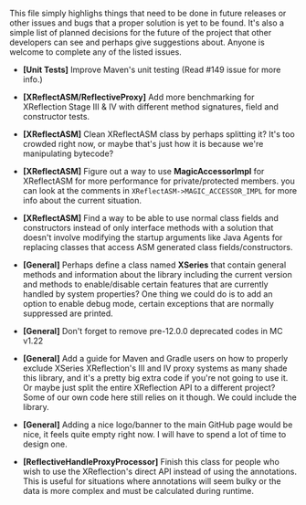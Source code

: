 This file simply highlighs things that need to be done in future releases or other issues and bugs that a proper
solution is yet to be found. It's also a simple list of planned decisions for the future of the project that other
developers can see and perhaps give suggestions about. Anyone is welcome to complete any of the listed issues.

* **[Unit Tests]** Improve Maven's unit testing (Read #149 issue for more info.)

* **[XReflectASM/ReflectiveProxy]** Add more benchmarking for XReflection Stage III & IV with different method
  signatures, field and constructor tests.

* **[XReflectASM]** Clean XReflectASM class by perhaps splitting it? It's too crowded right now, or maybe that's just
  how it is because we're manipulating bytecode?

* **[XReflectASM]** Figure out a way to use **MagicAccessorImpl** for XReflectASM for more performance for
  private/protected members. you can look at the comments in `XReflectASM->MAGIC_ACCESSOR_IMPL` for more info about the
  current situation.

* **[XReflectASM]** Find a way to be able to use normal class fields and constructors instead of only interface methods
  with a solution that doesn't involve modifying the startup arguments like Java Agents for replacing classes that
  access ASM generated class fields/constructors.

* **[General]** Perhaps define a class named **XSeries** that contain general methods and information about the library
  including the current version and methods to enable/disable certain features that are currently handled by system
  properties? One thing we could do is to add an option to enable debug mode, certain exceptions that are normally
  suppressed are printed.
* **[General]** Don't forget to remove pre-12.0.0 deprecated codes in MC v1.22

* **[General]** Add a guide for Maven and Gradle users on how to properly exclude XSeries XReflection's III and IV proxy
  systems as many shade this library, and it's a pretty big extra code if you're not going to use it. Or maybe just
  split the entire XReflection API to a different project? Some of our own code here still relies on it though. We could
  include the library.

* **[General]** Adding a nice logo/banner to the main GitHub page would be nice, it feels quite empty right now. I will
  have to spend a lot of time to design one.

* **[ReflectiveHandleProxyProcessor]** Finish this class for people who wish to use the XReflection's direct API instead
  of using the annotations. This is useful for situations where annotations will seem bulky or the data is more complex
  and must be calculated during runtime.